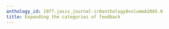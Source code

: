 ```yaml
---
anthology_id: 1977.jasis_journal-ir0anthology0volumeA28A5.0
title: Expanding the categories of feedback
---
```

